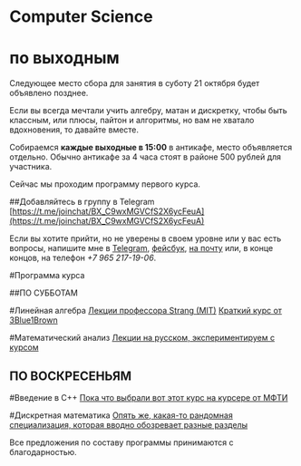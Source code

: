 ---
---
# Computer Science
# по выходным

Следующее место сбора для занятия в суботу 21 октября будет объявлено позднее.

Если вы всегда мечтали учить алгебру, матан и дискретку, чтобы быть классным, или плюсы, пайтон и алгоритмы, но вам не хватало вдохновения, то давайте вместе.

Собираемся **каждые выходные в 15:00** в антикафе, место объявляется отдельно. Обычно антикафе за 4 часа стоят в районе 500 рублей для участника.

Сейчас мы проходим программу первого курса.

##Добавляйтесь в группу в Telegram
[https://t.me/joinchat/BX_C9wxMGVCfS2X6ycFeuA](https://t.me/joinchat/BX_C9wxMGVCfS2X6ycFeuA)

Если вы хотите прийти, но не уверены в своем уровне или у вас есть вопросы, напишите мне в [Telegram](https://t.me/llnkor), [фейсбук](http://facebook.com/izomeraza), [на почту](mailto:myznikovam@gmail.com) или, в конце концов, на телефон _+7 965 217-19-06_.

#Программа курса

##ПО СУББОТАМ

#Линейная алгебра
[Лекции профессора Strang (MIT)](https://www.youtube.com/playlist?list=PL49CF3715CB9EF31D)
[Краткий курс от 3Blue1Brown](https://www.youtube.com/watch?v=kjBOesZCoqc&list=PLZHQObOWTQDPD3MizzM2xVFitgF8hE_ab)

#Математический анализ 
[Лекции на русском, экспериментируем с курсом](https://www.lektorium.tv/course/28662)

## ПО ВОСКРЕСЕНЬЯМ

#Введение в С++
[Пока что выбрали вот этот курс на курсере от МФТИ](https://www.coursera.org/learn/c-plus-plus-white)

#Дискретная математика
[Опять же, какая-то рандомная специализация, которая вводно обозревает разные разделы](https://www.coursera.org/specializations/discrete-mathematics)

Все предложения по составу программы принимаются с благодарностью.
